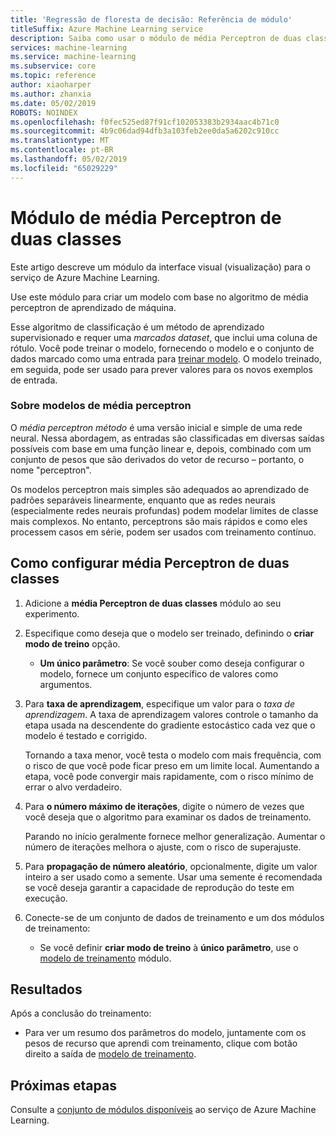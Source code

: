 ```yaml
---
title: 'Regressão de floresta de decisão: Referência de módulo'
titleSuffix: Azure Machine Learning service
description: Saiba como usar o módulo de média Perceptron de duas classes no serviço de Azure Machine Learning para criar um modelo com base no algoritmo de média perceptron de aprendizado de máquina.
services: machine-learning
ms.service: machine-learning
ms.subservice: core
ms.topic: reference
author: xiaoharper
ms.author: zhanxia
ms.date: 05/02/2019
ROBOTS: NOINDEX
ms.openlocfilehash: f0fec525ed87f91cf102053383b2934aac4b71c0
ms.sourcegitcommit: 4b9c06dad94dfb3a103feb2ee0da5a6202c910cc
ms.translationtype: MT
ms.contentlocale: pt-BR
ms.lasthandoff: 05/02/2019
ms.locfileid: "65029229"
---
```

# <a name="two-class-averaged-perceptron-module"></a>Módulo de média Perceptron de duas classes

Este artigo descreve um módulo da interface visual (visualização) para o serviço de Azure Machine Learning.

Use este módulo para criar um modelo com base no algoritmo de média perceptron de aprendizado de máquina.  
  
Esse algoritmo de classificação é um método de aprendizado supervisionado e requer uma *marcados dataset*, que inclui uma coluna de rótulo. Você pode treinar o modelo, fornecendo o modelo e o conjunto de dados marcado como uma entrada para [treinar modelo](./train-model.md). O modelo treinado, em seguida, pode ser usado para prever valores para os novos exemplos de entrada.  

### <a name="about-averaged-perceptron-models"></a>Sobre modelos de média perceptron

O *média perceptron método* é uma versão inicial e simple de uma rede neural. Nessa abordagem, as entradas são classificadas em diversas saídas possíveis com base em uma função linear e, depois, combinado com um conjunto de pesos que são derivados do vetor de recurso – portanto, o nome "perceptron".

Os modelos perceptron mais simples são adequados ao aprendizado de padrões separáveis linearmente, enquanto que as redes neurais (especialmente redes neurais profundas) podem modelar limites de classe mais complexos. No entanto, perceptrons são mais rápidos e como eles processem casos em série, podem ser usados com treinamento contínuo.

## <a name="how-to-configure-two-class-averaged-perceptron"></a>Como configurar média Perceptron de duas classes

1.  Adicione a **média Perceptron de duas classes** módulo ao seu experimento.  

2.  Especifique como deseja que o modelo ser treinado, definindo o **criar modo de treino** opção.  
  
    -   **Um único parâmetro**: Se você souber como deseja configurar o modelo, fornece um conjunto específico de valores como argumentos.
  
3.  Para **taxa de aprendizagem**, especifique um valor para o *taxa de aprendizagem*. A taxa de aprendizagem valores controle o tamanho da etapa usada na descendente do gradiente estocástico cada vez que o modelo é testado e corrigido.
  
     Tornando a taxa menor, você testa o modelo com mais frequência, com o risco de que você pode ficar preso em um limite local. Aumentando a etapa, você pode convergir mais rapidamente, com o risco mínimo de errar o alvo verdadeiro.
  
4.  Para **o número máximo de iterações**, digite o número de vezes que você deseja que o algoritmo para examinar os dados de treinamento.  
  
     Parando no início geralmente fornece melhor generalização. Aumentar o número de iterações melhora o ajuste, com o risco de superajuste.
  
5.  Para **propagação de número aleatório**, opcionalmente, digite um valor inteiro a ser usado como a semente. Usar uma semente é recomendada se você deseja garantir a capacidade de reprodução do teste em execução.  
  
1.  Conecte-se de um conjunto de dados de treinamento e um dos módulos de treinamento:
  
    -   Se você definir **criar modo de treino** à **único parâmetro**, use o [modelo de treinamento](train-model.md) módulo.

## <a name="results"></a>Resultados

Após a conclusão do treinamento:

+ Para ver um resumo dos parâmetros do modelo, juntamente com os pesos de recurso que aprendi com treinamento, clique com botão direito a saída de [modelo de treinamento](./train-model.md).


## <a name="next-steps"></a>Próximas etapas

Consulte a [conjunto de módulos disponíveis](module-reference.md) ao serviço de Azure Machine Learning. 